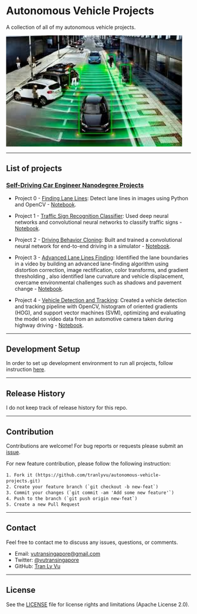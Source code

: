 # **Autonomous Vehicle Projects**

A collection of all of my autonomous vehicle projects.

<img src="img/self-driving-car.jpg" width="480" alt="Combined Image" />

---
List of projects
---

### [Self-Driving Car Engineer Nanodegree Projects](https://www.udacity.com/course/self-driving-car-engineer-nanodegree--nd013) 

* Project 0 - [Finding Lane Lines](https://github.com/tranlyvu/autonomous-vehicle-projects/tree/master/Finding%20Lane%20Lines): Detect lane lines in images using Python and OpenCV - [Notebook](http://nbviewer.jupyter.org/gist/tranlyvu/df59fa9ea4a18f373947ca5c04bec801).

* Project 1 - [Traffic Sign Recognition Classifier](https://github.com/tranlyvu/autonomous-vehicle-projects/tree/master/Traffic%20Sign%20Classifier): Used deep neural networks and convolutional neural networks to classify traffic signs - [Notebook](http://nbviewer.jupyter.org/gist/tranlyvu/83ae4a2ef68908f33b3c4f3d11b1e374).

* Project 2 - [Driving Behavior Cloning](https://github.com/tranlyvu/autonomous-vehicle-projects/tree/master/Behavior%20Cloning): Built and trained a convolutional neural network for end-to-end driving in a simulator - [Notebook](http://nbviewer.jupyter.org/gist/tranlyvu/671c4e258dcc5535f27e458e346c64e9).

* Project 3 - [Advanced Lane Lines Finding](https://github.com/tranlyvu/autonomous-vehicle-projects/tree/master/Advanced%20Lane%20Lines): Identified the lane boundaries in a video by building an advanced lane-finding algorithm using distortion correction, image rectification, color transforms, and gradient thresholding , also identified lane curvature and vehicle displacement, overcame environmental challenges such as shadows and pavement change - [Notebook](http://nbviewer.jupyter.org/gist/tranlyvu/ffb64be864e9b67cc2aa273d34df8b45).

* Project 4 - [Vehicle Detection and Tracking](https://github.com/tranlyvu/autonomous-vehicle-projects/tree/master/Vehicle%20Detection): Created a vehicle detection and tracking pipeline with OpenCV, histogram of oriented gradients (HOG), and support vector machines (SVM), optimizing and evaluating the model on video data from an automotive camera taken during highway driving - [Notebook](http://nbviewer.jupyter.org/gist/tranlyvu/3f15440e66a89c1b50bb4993878d1390).

---
Development Setup
---

In order to set up development environment to run all projects, follow instruction [here](https://github.com/tranlyvu/autonomous-vehicle-projects/tree/master/env).

--- 
Release History
---

I do not keep track of release history for this repo.

---
Contribution
---

Contributions are welcome! For bug reports or requests please submit an [issue](https://github.com/tranlyvu/autonomous-vehicle-projects/issues).

For new feature contribution, please follow the following instruction:

```
1. Fork it (https://github.com/tranlyvu/autonomous-vehicle-projects.git)
2. Create your feature branch (`git checkout -b new-feat`)
3. Commit your changes (`git commit -am 'Add some new feature'`)
4. Push to the branch (`git push origin new-feat`)
5. Create a new Pull Request
```

---
Contact
---

Feel free to contact me to discuss any issues, questions, or comments.
*  Email: vutransingapore@gmail.com
*  Twitter: [@vutransingapore](https://twitter.com/vutransingapore)
*  GitHub: [Tran Ly Vu](https://github.com/tranlyvu)

---
License
---
See the [LICENSE](https://github.com/tranlyvu/autonomous-vehicle-projects/blob/master/LICENSE) file for license rights and limitations (Apache License 2.0).